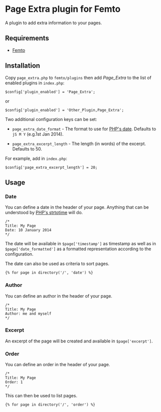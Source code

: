 Page Extra plugin for Femto
===========================

A plugin to add extra information to your pages.

Requirements
------------

* [Femto](https://github.com/neckcen/femto)

Installation
------------
Copy `page_extra.php` to `femto/plugins` then add <em>Page_Extra</em> to the
list of enabled plugins in `index.php`:

    $config['plugin_enabled'] = 'Page_Extra';

or

    $config['plugin_enabled'] = 'Other_Plugin,Page_Extra';

Two additional configuration keys can be set:

* `page_extra_date_format` - The format to use for [PHP's
date](http://php.net/manual/en/function.date.php). Defaults to `jS M Y` (e.g.1st
Jan 2014).

* `page_extra_excerpt_length` - The length (in words) of the excerpt. Defaults
to 50.

For example, add in `index.php`:

    $config['page_extra_excerpt_length'] = 20;

Usage
-----

### Date
You can define a date in the header of your page. Anything that can be
understood by [PHP's strtotime](http://php.net/manual/en/function.strtotime.php)
will do.

    /*
    Title: My Page
    Date: 10 January 2014
    */

The date will be available in `$page['timestamp']` as timestamp as well as in
`$page['date_formatted']` as a formatted representation according to the
configuration.

The date can also be used as criteria to sort pages.

    {% for page in directory('/', 'date') %}

### Author
You can define an author in the header of your page.

    /*
    Title: My Page
    Author: me and myself
    */

### Excerpt
An excerpt of the page will be created and available in `$page['excerpt']`.

### Order
You can define an order in the header of your page.

    /*
    Title: My Page
    Order: 1
    */

This can then be used to list pages.

    {% for page in directory('/', 'order') %}
